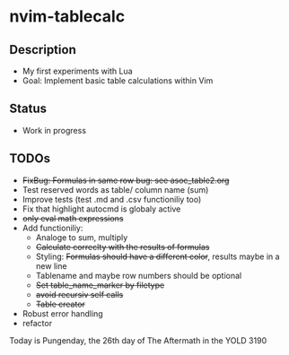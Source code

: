 # nvim-tablecalc

## Description
- My first experiments with Lua
- Goal: Implement basic table calculations within Vim

## Status
- Work in progress

## TODOs
- ~~FixBug: Formulas in same row bug: see asoc_table2.org~~
- Test reserved words as table/ column name (sum)
- Improve tests (test .md and .csv functioniliy too)
- Fix that highlight autocmd is globaly active
- ~~only eval math expressions~~
- Add functioniliy:
    - Analoge to sum, multiply
    - ~~Calculate correclty with the results of formulas~~
    - Styling: ~~Formulas should have a different color~~, results maybe in a new line
    - Tablename and maybe row numbers should be optional
    - ~~Set table_name_marker by filetype~~
    - ~~avoid recursiv self calls~~
    - ~~Table creator~~
- Robust error handling
- refactor

Today is Pungenday, the 26th day of The Aftermath in the YOLD 3190

